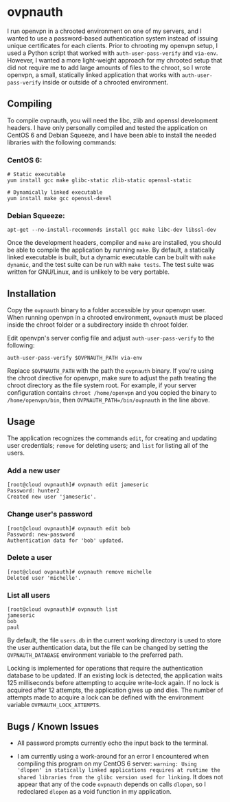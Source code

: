ovpnauth
========
I run openvpn in a chrooted environment on one of my servers, and I wanted to
use a password-based authentication system instead of issuing unique
certificates for each clients. Prior to chrooting my openvpn setup, I used a
Python script that worked with `auth-user-pass-verify` and `via-env`. However,
I wanted a more light-weight approach for my chrooted setup that did not
require me to add large amounts of files to the chroot, so I wrote openvpn, a
small, statically linked application that works with `auth-user-pass-verify`
inside or outside of a chrooted environment.

Compiling
---------
To compile ovpnauth, you will need the libc, zlib and openssl development
headers. I have only personally compiled and tested the application on CentOS 6
and Debian Squeeze, and I have been able to install the needed libraries with
the following commands:

### CentOS 6: ###

    # Static executable
    yum install gcc make glibc-static zlib-static openssl-static

    # Dynamically linked executable
    yum install make gcc openssl-devel

### Debian Squeeze: ###

    apt-get --no-install-recommends install gcc make libc-dev libssl-dev

Once the development headers, compiler and `make` are installed, you should be
able to compile the application by running `make`. By default, a statically
linked executable is built, but a dynamic executable can be built with `make
dynamic`, and the test suite can be run with `make tests`. The test suite was
written for GNU/Linux, and is unlikely to be very portable.

Installation
------------
Copy the `ovpnauth` binary to a folder accessible by your openvpn user. When
running openvpn in a chrooted environment, `ovpnauth` must be placed inside the
chroot folder or a subdirectory inside th chroot folder.

Edit openvpn's server config file and adjust `auth-user-pass-verify` to the
following:

    auth-user-pass-verify $OVPNAUTH_PATH via-env

Replace `$OVPNAUTH_PATH` with the path the `ovpnauth` binary. If you're using
the chroot directive for openvpn, make sure to adjust the path treating the
chroot directory as the file system root. For example, if your server
configuration contains `chroot /home/openvpn` and you copied the binary to
`/home/openvpn/bin`, then `OVPNAUTH_PATH=/bin/ovpnauth` in the line above.

Usage
-----
The application recognizes the commands `edit`, for creating and updating user
credentials; `remove` for deleting users; and `list` for listing all of the
users.

### Add a new user ###

    [root@cloud ovpnauth]# ovpnauth edit jameseric
    Password: hunter2
    Created new user 'jameseric'.

### Change user's password ###

    [root@cloud ovpnauth]# ovpnauth edit bob
    Password: new-password
    Authentication data for 'bob' updated.

### Delete a user ###

    [root@cloud ovpnauth]# ovpnauth remove michelle
    Deleted user 'michelle'.

### List all users ###

    [root@cloud ovpnauth]# ovpnauth list
    jameseric
    bob
    paul

By default, the file `users.db` in the current working directory is used to
store the user authentication data, but the file can be changed by setting the
`OVPNAUTH_DATABASE` environment variable to the preferred path.

Locking is implemented for operations that require the authentication database
to be updated. If an existing lock is detected, the application waits 125
milliseconds before attempting to acquire write-lock again. If no lock is
acquired after 12 attempts, the application gives up and dies. The number of
attempts made to acquire a lock can be defined with the environment variable
`OVPNAUTH_LOCK_ATTEMPTS`.

Bugs / Known Issues
--------------------
- All password prompts currently echo the input back to the terminal.

- I am currently using a work-around for an error I encountered when compiling
  this program on my CentOS 6 server: `warning: Using 'dlopen' in statically
  linked applications requires at runtime the shared libraries from the glibc
  version used for linking`. It does not appear that any of the code `ovpnauth`
  depends on calls `dlopen`, so I redeclared `dlopen` as a void function in my
  application.
